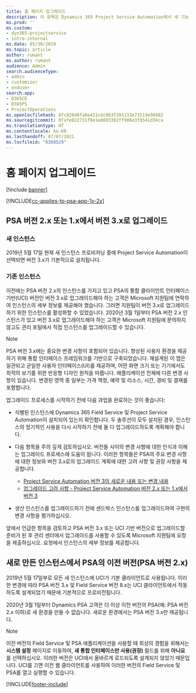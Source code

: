 ```yaml
---
title: 홈 페이지 업그레이드
description: 이 항목은 Dynamics 365 Project Service Automation에서 새 기능 및 변경된 기능에 대한 중요한 정보와 최신 버전으로 업그레이드하는 프로세스를 확인할 수 있는 위치를 보여줍니다.
ms.prod: ''
ms.custom:
- dyn365-projectservice
- intro-internal
ms.date: 05/30/2019
ms.topic: article
author: rumant
ms.author: rumant
audience: Admin
search.audienceType:
- admin
- customizer
- enduser
search.app:
- D365CE
- D365PS
- ProjectOperations
ms.openlocfilehash: 8fc820d8fa0e421cdc963f391133e7311de96982
ms.sourcegitcommit: 0fafe022731f0e1e8693382ff906e3f8541d34ca
ms.translationtype: HT
ms.contentlocale: ko-KR
ms.lasthandoff: 07/07/2021
ms.locfileid: "6368529"
---
```

# <a name="upgrade-home-page"></a>홈 페이지 업그레이드

[!include [banner](../includes/psa-now-project-operations.md)]

[!INCLUDE[cc-applies-to-psa-app-1x-2x](../includes/cc-applies-to-psa-app-1x-2x.md)]

## <a name="upgrade-from-psa-version-2x-or-1x-to-version-3x"></a>PSA 버전 2.x 또는 1.x에서 버전 3.x로 업그레이드

### <a name="new-instances"></a>새 인스턴스

2019년 5월 17일 현재 새 인스턴스 프로비저닝 중에 Project Service Automation이 선택되면 버전 3.x가 기본적으로 설치됩니다.

### <a name="existing-instances"></a>기존 인스턴스

이전에는 PSA 버전 2.x의 인스턴스를 가지고 있고 PSA의 통합 클라이언트 인터페이스 기반(UCI) 버전인 버전 3.x로 업그레이드해야 하는 고객은 Microsoft 지원팀에 연락하여 인스턴스의 세부 정보를 제공해야 했습니다. 그러면 지원팀이 버전 3.x로 업그레이드하기 위한 인스턴스를 활성화할 수 있었습니다. 2020년 3월 1일부터 PSA 버전 2.x 인스턴스가 있고 버전 3.x로 업그레이드해야 하는 고객은 Microsoft 지원팀에 문의하지 않고도 관리 포털에서 직접 인스턴스를 업그레이드할 수 있습니다.  

> [!NOTE]
> PSA 버전 3.x에는 중요한 변경 사항이 포함되어 있습니다. 향상된 사용자 환경을 제공하기 위해 통합 인터페이스 프레임워크를 기반으로 구축되었습니다. 재설계된 이 앱은 일관되고 균일한 사용자 인터페이스(UI)를 제공하며, 어떤 화면 크기 또는 기기에서도 최적의 보기를 위한 반응형 디자인 원칙을 따릅니다. 애플리케이션 전체에 다른 변경 사항이 있습니다. 변경된 영역 중 일부는 가격 책정, 예약 및 리소스, 시간, 경비 및 결재를 포함합니다.

업그레이드 프로세스를 시작하기 전에 다음 과업을 완료하는 것이 좋습니다:

- 식별된 인스턴스에 Dynamics 365 Field Service 및 Project Service Automation이 설치되어 있는지 확인합니다. 두 솔루션이 모두 설치된 경우, 인스턴스의 정기적인 사용을 다시 시작하기 전에 둘 다 업그레이드하도록 계획해야 합니다.
- 다음 항목을 주의 깊게 검토하십시오. 버전들 사이의 변경 사항에 대한 인식과 이해는 업그레이드 프로세스에 도움이 됩니다. 이러한 항목들은 PSA의 주요 변경 사항에 대한 정보와 버전 3.x로의 업그레이드 계획에 대한 고려 사항 및 권장 사항을 제공합니다.

    - [Project Service Automation 버전 3의 새로운 내용 또는 변경 내용](whats-new-changed-v3.md)
    - [업그레이드 고려 사항 - Project Service Automation 버전 2.x 또는 1.x에서 버전 3](upgrade-v3.md)

- 생산 인스턴스를 업그레이드하기 전에 샌드박스 인스턴스를 업그레이드하여 구현의 변경 사항을 평가하십시오.

앞에서 언급한 항목을 검토하고 PSA 버전 3.x 또는 UCI 기반 버전으로 업그레이드할 준비가 된 후 관리 센터에서 업그레이드를 사용할 수 있도록 Microsoft 지원팀에 요청을 제출하십시오. 요청에서 인스턴스의 세부 정보를 제공합니다.

## <a name="older-versions-of-psa-psa-version-2x-in-a-newly-created-instance"></a>새로 만든 인스턴스에서 PSA의 이전 버전(PSA 버전 2.x)

2019년 5월 17일부로 모든 새 인스턴스에 UCI가 기본 클라이언트로 사용됩니다. 이러한 변경에 따라 PSA 버전 3.x 및 Field Service 버전 8.x는 UCI 클라이언트에서 작동하도록 설계되었기 때문에 기본적으로 프로비전됩니다.

2020년 3월 1일부터 Dynamics PSA 고객은 더 이상 이전 버전의 PSA(예: PSA 버전 2.x 이하)로 새 환경을 만들 수 없습니다. 새로운 환경에서는 PSA 버전 3.x만 제공됩니다.

> [!NOTE]
> 이전 버전의 Field Service 및 PSA 애플리케이션을 사용할 때 최상의 경험을 위해서는 **시스템 설정** 페이지로 이동하여, **새 통합 인터페이스만 사용(권장)** 필드를 위해 **아니요** 를 선택하십시오. 이러한 버전은 UCI에서 올바르게 로드되도록 설계되지 않았기 때문입니다. UCI를 끄면 이전 웹 클라이언트를 사용하여 이러한 버전의 Field Service 및 PSA를 열고 실행할 수 있습니다. 


[!INCLUDE[footer-include](../includes/footer-banner.md)]